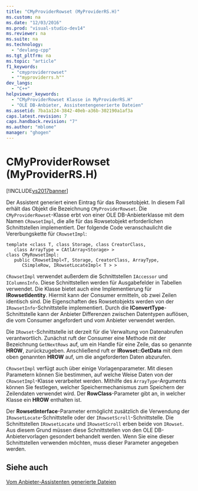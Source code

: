 ```yaml
---
title: "CMyProviderRowset (MyProviderRS.H)"
ms.custom: na
ms.date: "12/03/2016"
ms.prod: "visual-studio-dev14"
ms.reviewer: na
ms.suite: na
ms.technology: 
  - "devlang-cpp"
ms.tgt_pltfrm: na
ms.topic: "article"
f1_keywords: 
  - "cmyproviderrowset"
  - ""myproviderrs.h""
dev_langs: 
  - "C++"
helpviewer_keywords: 
  - "CMyProviderRowset Klasse in MyProviderRS.H"
  - "OLE DB-Anbieter, Assistentengenerierte Dateien"
ms.assetid: 7ba1a124-3842-40eb-a36b-302190a1af3a
caps.latest.revision: 7
caps.handback.revision: "7"
ms.author: "mblome"
manager: "ghogen"
---
```

# CMyProviderRowset (MyProviderRS.H)
[!INCLUDE[vs2017banner](../../assembler/inline/includes/vs2017banner.md)]

Der Assistent generiert einen Eintrag für das Rowsetobjekt.  In diesem Fall erhält das Objekt die Bezeichnung `CMyProviderRowset`.  Die `CMyProviderRowset`\-Klasse erbt von einer OLE DB\-Anbieterklasse mit dem Namen `CRowsetImpl`, die alle für das Rowsetobjekt erforderlichen Schnittstellen implementiert.  Der folgende Code veranschaulicht die Vererbungskette für `CRowsetImpl`:  
  
```  
template <class T, class Storage, class CreatorClass,   
   class ArrayType = CAtlArray<Storage> >  
class CMyRowsetImpl:  
   public CRowsetImpl<T, Storage, CreatorClass, ArrayType,   
      CSimpleRow, IRowsetLocateImpl< T > >  
```  
  
 `CRowsetImpl` verwendet außerdem die Schnittstellen `IAccessor` und `IColumnsInfo`.  Diese Schnittstellen werden für Ausgabefelder in Tabellen verwendet.  Die Klasse bietet auch eine Implementierung für **IRowsetIdentity**. Hiermit kann der Consumer ermitteln, ob zwei Zeilen identisch sind.  Die Eigenschaften des Rowsetobjekts werden von der `IRowsetInfo`\-Schnittstelle implementiert.  Durch die **IConvertType**\-Schnittstelle kann der Anbieter Differenzen zwischen Datentypen auflösen, die vom Consumer angefordert und vom Anbieter verwendet werden.  
  
 Die `IRowset`\-Schnittstelle ist derzeit für die Verwaltung von Datenabrufen verantwortlich.  Zunächst ruft der Consumer eine Methode mit der Bezeichnung `GetNextRows` auf, um ein Handle für eine Zeile, das so genannte **HROW**, zurückzugeben.  Anschließend ruft er **IRowset::GetData** mit dem oben genannten **HROW** auf, um die angeforderten Daten abzurufen.  
  
 `CRowsetImpl` verfügt auch über einige Vorlagenparameter.  Mit diesen Parametern können Sie bestimmen, auf welche Weise Daten von der `CRowsetImpl`\-Klasse verarbeitet werden.  Mithilfe des `ArrayType`\-Arguments können Sie festlegen, welcher Speichermechanismus zum Speichern der Zeilendaten verwendet wird.  Der **RowClass**\-Parameter gibt an, in welcher Klasse ein **HROW** enthalten ist.  
  
 Der **RowsetInterface**\-Parameter ermöglicht zusätzlich die Verwendung der `IRowsetLocate`\-Schnittstelle oder der `IRowsetScroll`\-Schnittstelle.  Die Schnittstellen `IRowsetLocate` und `IRowsetScroll` erben beide von `IRowset`.  Aus diesem Grund müssen diese Schnittstellen von den OLE DB\-Anbietervorlagen gesondert behandelt werden.  Wenn Sie eine dieser Schnittstellen verwenden möchten, muss dieser Parameter angegeben werden.  
  
## Siehe auch  
 [Vom Anbieter\-Assistenten generierte Dateien](../../data/oledb/provider-wizard-generated-files.md)